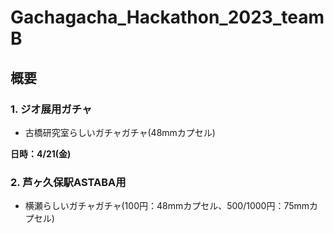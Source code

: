 # Gachagacha_Hackathon_2023_teamB

## 概要

### 1. ジオ展用ガチャ
* 古橋研究室らしいガチャガチャ(48mmカプセル)

**日時：4/21(金)**

### 2. 芦ヶ久保駅ASTABA用
* 横瀬らしいガチャガチャ(100円：48mmカプセル、500/1000円：75mmカプセル)
